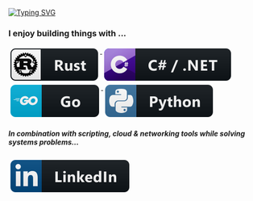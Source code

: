 [![Typing SVG](https://readme-typing-svg.demolab.com?font=Fira+Code&size=16&duration=3000&pause=10000&color=00F78D&background=FFFFFF00&vCenter=true&width=455&lines=Hi+👋+~+I'm+Dom,+I+sometimes+code+here+on+earth)](https://git.io/typing-svg)

###  I enjoy building things with ...

  <a href="https://www.rust-lang.org/">
    <img src="https://raw.githubusercontent.com/MikeCodesDotNET/ColoredBadges/master/svg/dev/languages/rust.svg" alt="Rust" style="vertical-align:top; margin:4px">
  </a>

  <a href="https://dotnet.microsoft.com/">
    <img src="https://github.com/MikeCodesDotNET/ColoredBadges/blob/master/svg/dev/languages/csharp_dotnet.svg" alt="Python" style="vertical-align:top; margin:4px">
  </a>

  <a href="https://golang.org/">
    <img src="https://raw.githubusercontent.com/MikeCodesDotNET/ColoredBadges/master/svg/dev/languages/go.svg" alt="GoLang" style="vertical-align:top; margin:4px">
  </a>

   <a href="https://www.python.org/">
    <img src="https://raw.githubusercontent.com/MikeCodesDotNET/ColoredBadges/master/svg/dev/languages/python.svg" alt="Python" style="vertical-align:top; margin:4px">
  </a>
  
##### In combination with scripting, cloud & networking tools while solving systems problems...

<a href="https://www.linkedin.com/in/dominik-polzer-hi-o/">
  <img src="https://github.com/MikeCodesDotNET/ColoredBadges/blob/master/svg/social/linkedin.svg" alt="Linkedin" style="vertical-align:top; margin:4px">
</a>
